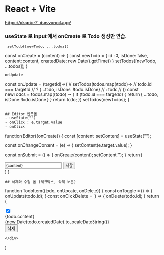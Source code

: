 # React + Vite
https://chapter7-dun.vercel.app/

### useState 로 input 에서 onCreate 로 Todo 생성만 연습.
```
 setTodo([newTodo, ...todos])
 ```
 const onCreate = (content) => {
    const newTodo = {
      id : 3,
      isDone: false,
      content: content,
      createdDate: new Date().getTime()
    }
    setTodos([newTodo, ...todos]);
  }
 ```
 onUpdate
 ```
   const onUpdate = (targetId)=>{
//     setTodos(todos.map((todo)=>
//       todo.id === targetId
//     ? {...todo, isDone: !todo.isDone}
//   : todo
// ))
    const newTodos = todos.map((todo) => {
      if (todo.id === targetId) {
        return {
         ...todo,
          isDone:!todo.isDone
        }
      }
      return todo;
    })
    setTodos(newTodos);
  }
 ```

 ## Editor 인풋폼
 - useState("")
 - onClick : e.target.value 
 - onClick
 ```
function Editor({onCreate}) {
const [content, setContent] = useState("");

const onChangeContent = (e) => {
  setContent(e.target.value);
}

const onSubmit = () => {
  onCreate(content);
  setContent('');
}
  return (
    <div className='Editor'>
        <input value={content} onChange={onChangeContent} placeholder="새로운 Todo"/>
        <button onClick={onSubmit}>저장</button>
    </div>
  )
}
 ```
 ## 삭제와 수정 폼 (체크박스, 삭제 버튼)
 ```
 function TodoItem({todo, onUpdate, onDelete}) {
  const onToggle = () => {
    onUpdate(todo.id);
  }
  const onClickDelete = () => {
    onDelete(todo.id);
  }
  return (
    <div className="TodoItem">
      <input onChange={onToggle} type="checkbox" checked={todo.isDone}/>
        <div className="content">{todo.content}</div>
        <div className="date">{new Date(todo.createdDate).toLocaleDateString()}</div>
        <button onClick={onClickDelete}>삭제</button>

    </div>
  )
 ```